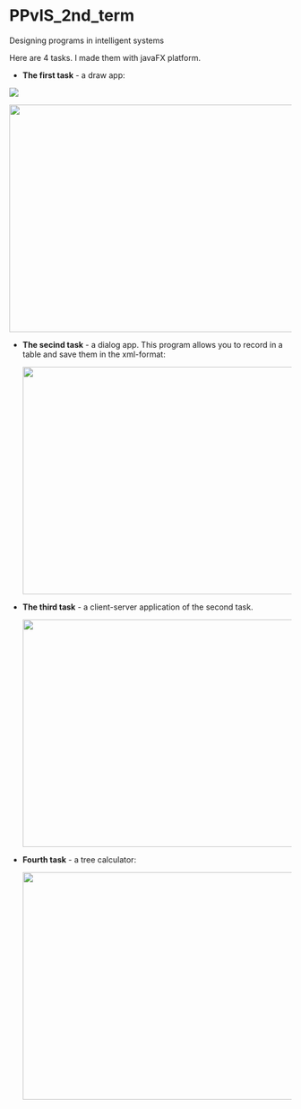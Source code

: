 # PPvIS_2nd_term
Designing programs in intelligent systems

Here are 4 tasks. I made them with javaFX platform.

+ **The first task** - a draw app:

![](./images/paint.gif)

<img src=https://github.com/Chudopal/PPvIS_2nd_term/tree/master/images/paint.gif width=720 height=406>

+ **The secind task** - a dialog app. This program allows you to record in a table and save them in the xml-format:

     <img src=https://github.com/Chudopal/PPvIS_2nd_term/tree/master/images/dialog.gif width=720 height=406>

+ **The third task** - a client-server application of the second task.

     <img src=https://github.com/Chudopal/PPvIS_2nd_term/tree/master/images/server.gif width=720 height=406>

+ **Fourth task** - a tree calculator:

     <img src=https://github.com/Chudopal/PPvIS_2nd_term/tree/master/images/calculator.gif width=720 height=406>
